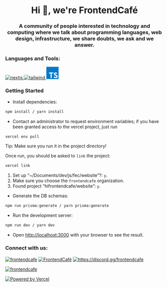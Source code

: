<h1 align="center">Hi 👋, we're FrontendCafé </h1>
<h3 align="center">A community of people interested in technology and computing where we talk about programming languages, web design, infrastructure, we share doubts, we ask and we answer.</h3>

<h3 align="left">Languages and Tools:</h3>
<p align="left"> <a href="https://nextjs.org/" target="_blank"> <img src="https://cdn.worldvectorlogo.com/logos/nextjs-3.svg" alt="nextjs" width="40" height="40"/> </a> <a href="https://tailwindcss.com/" target="_blank"> <img src="https://www.vectorlogo.zone/logos/tailwindcss/tailwindcss-icon.svg" alt="tailwind" width="40" height="40"/> </a> <a href="https://www.typescriptlang.org/" target="_blank"> <img src="https://raw.githubusercontent.com/devicons/devicon/master/icons/typescript/typescript-original.svg" alt="typescript" width="40" height="40"/> </a> </p>

<h3 align="left">Getting Started</h3>

- Install dependencies:

```bash
npm install / yarn install
```

- Contact an administrator to request environment variables; if you have been granted access to the vercel project, just run

```bash
vercel env pull
```

Tip: Make sure you run it in the project directory!

Once run, you should be asked to `link` the project:

```bash
vercel link
```

1. Set up “~/Documents/dev/js/fec/website”?: `y`.
2. Make sure you choose the `frontendcafe` organization.
3. Found project “hifrontendcafe/website”: `y`.

- Generate the DB schemas:

```bash
npm run prisma:generate / yarn prisma:generate
```

- Run the development server:

```bash
npm run dev / yarn dev
```

- Open [http://localhost:3000](http://localhost:3000) with your browser to see the result.

<h3 align="left">Connect with us:</h3>
<p align="left">
<a href="https://twitter.com/frontendcafe" target="blank"><img align="center" src="https://cdn.jsdelivr.net/npm/simple-icons@3.0.1/icons/twitter.svg" alt="frontendcafe" height="30" width="40" /></a>
<a href="https://www.linkedin.com/company/frontendcafe/" target="blank"><img align="center" src="https://cdn.jsdelivr.net/npm/simple-icons@3.0.1/icons/linkedin.svg" alt="FrontendCafé " height="30" width="40" /></a>
<a href="https://discord.gg/frontendcafe" target="blank"><img align="center" src="https://cdn.jsdelivr.net/npm/simple-icons@3.0.1/icons/discord.svg" alt="https://discord.gg/frontendcafe" height="30" width="40" /></a>
</p>

<p align="left"> <a href="https://twitter.com/frontendcafe" target="blank"><img src="https://img.shields.io/twitter/follow/frontendcafe?logo=twitter&style=for-the-badge" alt="frontendcafe" /></a> </p>

<a href="https://vercel.com/?utm_source=hifrontendcafe&utm_campaign=oss">
  <img src="https://www.datocms-assets.com/31049/1618983297-powered-by-vercel.svg" alt="Powered by Vercel" />
</a>
